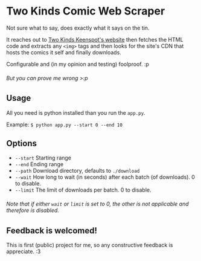 # Two Kinds Comic Web Scraper
Not sure what to say, does exactly what it says on the tin.

It reaches out to [Two Kinds Keenspot's website](https://twokinds.keenspot.com) then fetches the HTML code and extracts any `<img>` tags and then looks for the site's CDN that hosts the comics it self and finally downloads.

Configurable and (in my opinion and testing) foolproof. :p
###### But you can prove me wrong >:p

## Usage
All you need is python installed than you run the `app.py`.

Example: `$ python app.py --start 0 --end 10`

## Options
* `--start` Starting range
* `--end` Ending range
* `--path` Download directory, defaults to `./download`
* `--wait` How long to wait (in seconds) after each batch (of downloads). 0 to disable.
* `--limit` The limit of downloads per batch. 0 to disable.

###### Note that if either `wait` or `limit` is set to 0, the other is not applicable and therefore is disabled.

## Feedback is welcomed!
This is first (public) project for me, so any constructive feedback is appreciate. :3